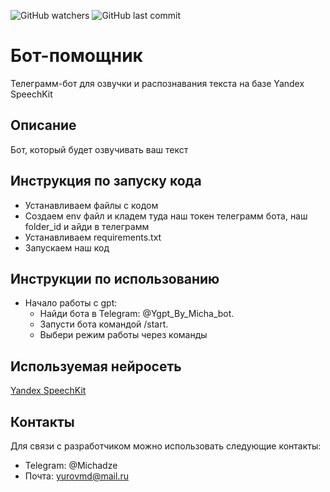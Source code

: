 ![GitHub watchers](https://img.shields.io/github/watchers/Micha-8/tts_tgbot?style=flat)
![GitHub last commit](https://img.shields.io/github/last-commit/Micha-8/tts_tgbot)
# Бот-помощник
 Телеграмм-бот для  озвучки и распознавания текста на базе Yandex SpeechKit


## Описание

Бот, который будет озвучивать ваш текст

## Инструкция по запуску кода
- Устанавливаем файлы с кодом
- Создаем env файл и кладем туда наш токен телеграмм бота, наш folder_id и айди в телеграмм
- Устанавливаем requirements.txt
- Запускаем наш код

## Инструкции по использованию
- Начало работы с gpt:
  - Найди бота в Telegram: @Ygpt_By_Micha_bot.
  - Запусти бота командой /start.
  - Выбери режим работы через команды


## Используемая нейросеть
[Yandex SpeechKit](https://yandex.cloud/ru/docs/speechkit/overview)



## Контакты
Для связи с разработчиком можно использовать следующие контакты:

- Telegram: @Michadze
- Почта: yurovmd@mail.ru

